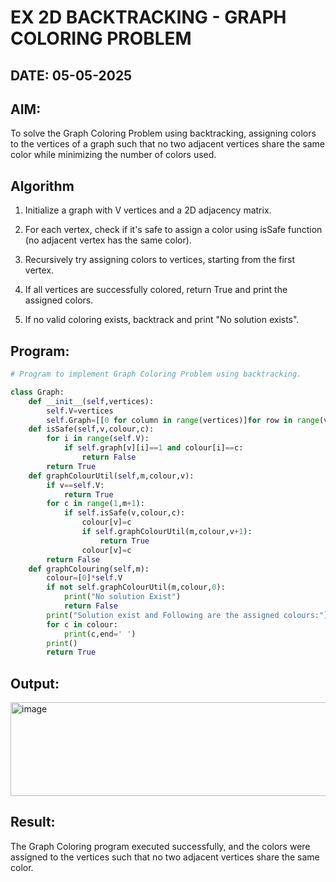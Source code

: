 # EX 2D BACKTRACKING - GRAPH COLORING PROBLEM

## DATE: 05-05-2025

## AIM:

To solve the Graph Coloring Problem using backtracking, assigning colors to the vertices of a graph such that no two adjacent vertices share the same color while minimizing the number of colors used.

## Algorithm

1. Initialize a graph with V vertices and a 2D adjacency matrix.

2. For each vertex, check if it's safe to assign a color using isSafe function (no adjacent vertex has the same color).

3. Recursively try assigning colors to vertices, starting from the first vertex.

4. If all vertices are successfully colored, return True and print the assigned colors.

5. If no valid coloring exists, backtrack and print "No solution exists".

## Program:

```python
# Program to implement Graph Coloring Problem using backtracking.

class Graph:
    def __init__(self,vertices):
        self.V=vertices
        self.Graph=[[0 for column in range(vertices)]for row in range(vertices)]
    def isSafe(self,v,colour,c):
        for i in range(self.V):
            if self.graph[v][i]==1 and colour[i]==c:
                return False
        return True
    def graphColourUtil(self,m,colour,v):
        if v==self.V:
            return True
        for c in range(1,m+1):
            if self.isSafe(v,colour,c):
                colour[v]=c
                if self.graphColourUtil(m,colour,v+1):
                    return True
                colour[v]=c
        return False
    def graphColouring(self,m):
        colour=[0]*self.V
        if not self.graphColourUtil(m,colour,0):
            print("No solution Exist")
            return False
        print("Solution exist and Following are the assigned colours:")
        for c in colour:
            print(c,end=' ')
        print()
        return True
```

## Output:

<img width="1129" height="150" alt="image" src="https://github.com/user-attachments/assets/a854a207-693c-4cb6-bd27-55dcfe2b689b" />

## Result:

The Graph Coloring program executed successfully, and the colors were assigned to the vertices such that no two adjacent vertices share the same color.
